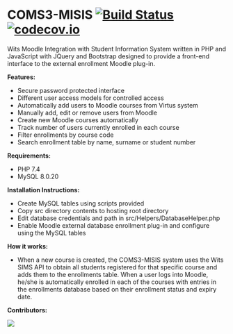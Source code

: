 # COMS3-MISIS [![Build Status](https://travis-ci.org/1826461/COMS3-MISIS.svg?branch=master)](https://travis-ci.org/1826461/COMS3-MISIS) [![codecov.io](https://codecov.io/gh/1826461/COMS3-MISIS/coverage.svg?branch=master)](https://codecov.io/gh/1826461/COMS3-MISIS)
Wits Moodle Integration with Student Information System written in PHP and JavaScript with JQuery and Bootstrap designed to provide a front-end interface to the external enrollment Moodle plug-in. 

**Features:**
  - Secure password protected interface
  - Different user access models for controlled access
  - Automatically add users to Moodle courses from Virtus system
  - Manually add, edit or remove users from Moodle
  - Create new Moodle courses automatically
  - Track number of users currently enrolled in each course
  - Filter enrollments by course code
  - Search enrollment table by name, surname or student number

**Requirements:**
  - PHP 7.4
  - MySQL 8.0.20
  
**Installation Instructions:**
  - Create MySQL tables using scripts provided
  - Copy src directory contents to hosting root directory
  - Edit database credentials and path in src/Helpers/DatabaseHelper.php
  - Enable Moodle external database enrollment plug-in and configure using the MySQL tables
  
**How it works:**
  - When a new course is created, the COMS3-MISIS system uses the Wits SIMS API to obtain all students registered for that specific course and adds them to the enrollments table. When a user logs into Moodle, he/she is automatically enrolled in each of the courses with entries in the enrollments database based on their enrollment status and expiry date. 

**Contributors:**

<a href="https://github.com/1826461/COMS3-MISIS/graphs/contributors">
  <img src="https://contributors-img.web.app/image?repo=1826461/COMS3-MISIS" />
</a>

